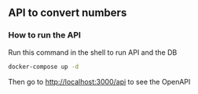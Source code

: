 ## API to convert numbers

### How to run the API

Run this command in the shell to run API and the DB

```bash
docker-compose up -d
```

Then go to [http://localhost:3000/api](http://localhost:3000/api) to see the OpenAPI
